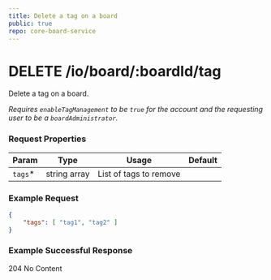 ```yaml
---
title: Delete a tag on a board
public: true
repo: core-board-service
---
```

# DELETE /io/board/:boardId/tag
Delete a tag on a board.

_Requires `enableTagManagement` to be `true` for the account and the requesting user to be a `boardAdministrator`._

### Request Properties
|Param|Type|Usage|Default|
|-----|-----|-----|-------|
|`tags`*|string array|List of tags to remove||


### Example Request
```json
{
    "tags": [ "tag1", "tag2" ]
}
```

### Example Successful Response
204 No Content

